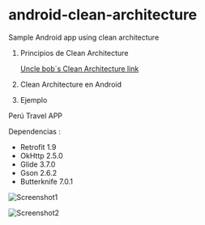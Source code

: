 # android-clean-architecture
Sample Android  app using clean architecture

1. Principios de Clean Architecture 

   [Uncle bob´s Clean Architecture link](https://blog.8thlight.com/uncle-bob/2012/08/13/the-clean-architecture.html)

2. Clean Architecture en Android

3. Ejemplo

 Perú Travel APP
 
 Dependencias :
 
 - Retrofit 1.9 
 - OkHttp 2.5.0
 - Glide 3.7.0
 - Gson 2.6.2
 - Butterknife 7.0.1


![Screenshot1](https://github.com/emedinaa/android-clean-architecture/blob/master/screenshot1.png?raw=true)

![Screenshot2](https://github.com/emedinaa/android-clean-architecture/blob/master/screenshot2.png?raw=true)
